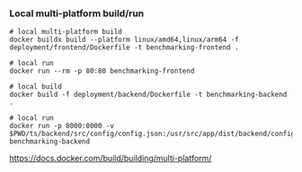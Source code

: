 ### Local multi-platform build/run

```shell
# local multi-platform build
docker buildx build --platform linux/amd64,linux/arm64 -f deployment/frontend/Dockerfile -t benchmarking-frontend .

# local run
docker run --rm -p 80:80 benchmarking-frontend
```

```shell
# local build
docker build -f deployment/backend/Dockerfile -t benchmarking-backend .

# local run
docker run -p 8000:8000 -v $PWD/ts/backend/src/config/config.json:/usr/src/app/dist/backend/config/config.json benchmarking-backend
```

https://docs.docker.com/build/building/multi-platform/


